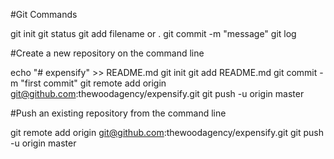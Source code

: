 #Git Commands

git init
git status
git add filename or .
git commit -m "message"
git log

#Create a new repository on the command line

echo "# expensify" >> README.md
git init
git add README.md
git commit -m "first commit"
git remote add origin git@github.com:thewoodagency/expensify.git
git push -u origin master

#Push an existing repository from the command line

git remote add origin git@github.com:thewoodagency/expensify.git
git push -u origin master